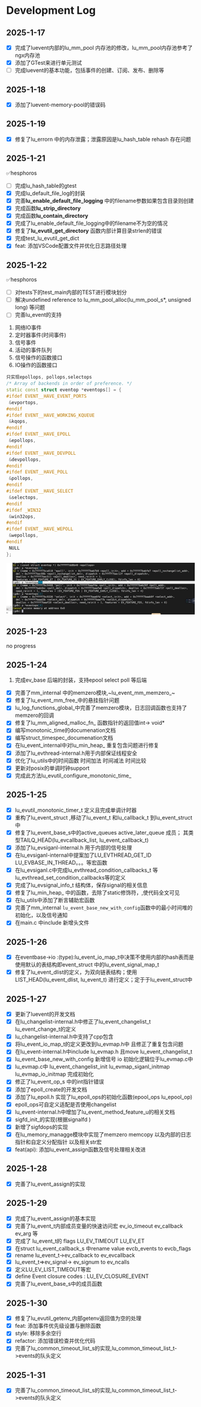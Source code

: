 # Development Log

## 2025-1-17

- [X] 完成了luevent内部的lu_mm_pool 内存池的修改，lu_mm_pool内存池参考了ngx内存池
- [X] 添加了GTest来进行单元测试
- [ ] 完成luevent的基本功能，包括事件的创建、订阅、发布、删除等

## 2025-1-18

- [X] 添加了luevent-memory-pool的错误码

## 2025-1-19

- [X] 修复了lu_errorn 中的内存泄露；泄露原因是lu_hash_table rehash 存在问题

## 2025-1-21

✅hesphoros

- [ ] 完成lu_hash_table的gtest
- [x] 完成lu_default_file_log的封装
- [x] 完善**lu_enable_default_file_logging** 中的filename参数如果包含目录则创建
- [x] 完成函数**lu_strip_directory**
- [x] 完成函数**lu_contain_directory**
- [x] 完成了lu_enable_default_file_logging中的filename不为空的情况
- [x] 修复了**lu_evutil_get_directory** 函数内部计算目录strlen的错误
- [x] 完成test_lu_evutil_get_dict
- [x] feat: 添加VSCode配置文件并优化日志路径处理

## 2025-1-22

✅hesphoros

- [ ] 对tests下的test_main内部的TEST进行模块划分
- [ ]  解决undefined reference to lu_mm_pool_alloc(lu_mm_pool_s*, unsigned long) 等问题
- [ ] 完善lu_event的支持

1. 网络IO事件
2. 定时器事件(时间事件)
3. 信号事件
4. 活动的事件队列
5. 信号操作的函数接口
6. IO操作的函数接口

~~~cpp
只实现epollops, pollops,selectops
/* Array of backends in order of preference. */
static const struct eventop *eventops[] = {
#ifdef EVENT__HAVE_EVENT_PORTS
 &evportops,
#endif
#ifdef EVENT__HAVE_WORKING_KQUEUE
 &kqops,
#endif
#ifdef EVENT__HAVE_EPOLL
 &epollops,
#endif
#ifdef EVENT__HAVE_DEVPOLL
 &devpollops,
#endif
#ifdef EVENT__HAVE_POLL
 &pollops,
#endif
#ifdef EVENT__HAVE_SELECT
 &selectops,
#endif
#ifdef _WIN32
 &win32ops,
#endif
#ifdef EVENT__HAVE_WEPOLL
 &wepollops,
#endif
 NULL
};
~~~

![alt text](image.png)

## 2025-1-23

no progress

## 2025-1-24

1. 完成ev_base 后端的封装，支持epool select poll 等后端

- [X] 完善了mm_internal 中的memzero模块,~lu_event_mm_memzero_~
- [X] 修复了lu_event_mm_free_中的悬挂指针问题
- [X] lu_log_functions_global_中完善了memzero模块，日志回调函数也支持了memzero的回调
- [X] 修复了lu_mm_aligned_malloc_fn_ 函数指针的返回值int-> void*
- [X] 编写monotonic_time的documenation文档
- [X] 编写struct_timespec_documenation文档
- [X] 在lu_event_internal中对lu_min_heap_ 重复包含问题进行修复
- [X] 添加了lu_evthread-internal.h用于内部保证线程安全
- [X] 优化了lu_utils中的时间函数 时间加法  时间减法  时间比较
- [X] 更新对posix的单调时钟support
- [X] 完成此方法lu_evutil_configure_monotonic_time_

## 2025-1-25

- [X] lu_evutil_monotonic_timer_t 定义且完成单调计时器
- [X] 重构了lu_event_struct ,移动了lu_event_t 和lu_callback_t 到lu_event_struct中
- [X] 修复了lu_event_base_s中的active_queues active_later_queue 成员；
    其类型TAILQ_HEAD(lu_evcallback_list, lu_event_callback_t)
- [X] 添加了lu_evsiganl-internal.h 用于内部的信号处理
- [X] 在lu_evsiganl-internal中提案加了LU_EVTHREAD_GET_ID LU_EVBASE_IN_THREAD。。。等宏函数
- [X] 在lu_evsiganl.c中完成lu_evthread_condition_callbacks_t 等 lu_evthread_set_condition_callbacks等的定义
- [X] 完成了lu_evsignal_info_t 结构体，保存signal的相关信息
- [X] 修复了lu_min_heap_ 中的函数，去除了static修饰符，,使代码全文可见
- [X] 在lu_utils中添加了断言辅助宏函数
- [X] 完善了mm_internal `lu_event_base_new_with_config`函数中的最小时间堆的初始化，以及信号通知
- [X] 在main.c 中include 新增头文件

## 2025-1-26

- [X] 在eventbase->io :(type):lu_event_io_map_t中决策不使用内部的hash表而是使用默认的表结构即event_struct 中的lu_event_signal_map_t
- [X] 修复了lu_event_dlist的定义，为双向链表结构；使用LIST_HEAD(lu_event_dlist, lu_event_t) 进行定义；定于于lu_event_struct中

## 2025-1-27

- [X] 更新了luevent的开发文档
- [X] 在lu_changelist-internal.h中修正了lu_event_changelist_t lu_event_change_t的定义
- [X] lu_changelist-internal.h中支持了cpp包含
- [X] 将lu_event_io_map_t的定义更改到lu_evmap.h中 且修正了重复包含问题
- [X] 在lu_event-internal.h中include lu_evmap.h 且move lu_event_changelist_t
- [X] lu_event_base_new_with_config 新增信号 io 初始化逻辑位于lu_evmap.c中
- [X] lu_evmap.c中 lu_event_changelist_init lu_evmap_siganl_initmap lu_evmap_io_initmap 完成初始化
- [X] 修正了lu_event_op_s 中的int指针错误
- [X] 添加了epoll_create的开发文档
- [X] 添加了lu_epoll.h 实现了lu_epoll_ops的初始化函数(epool_ops lu_epool_op)
- [X] epoll_ops可自定义适配是否使用changelist
- [X] lu_event-internal.h中增加了lu_event_method_feature_u的相关文档
- [X] sigfd_init_的实现(根据signalfd )
- [X] 新增了sigfdops的实现
- [X] 在lu_memory_managge模块中实现了memzero memcopy 以及内部的日志指针和自定义分配指针 以及相关str宏
- [X] feat(api): 添加lu_event_assign函数及信号处理相关改进

## 2025-1-28

- [X] 完善了lu_event_assign的实现

## 2025-1-29

- [X] 完成了lu_event_assign的基本实现
- [x] 完善了lu_event_t内部成员变量的快速访问宏 ev_io_timeout ev_callback ev_arg 等
- [X] 完成了 lu_event_t的 flags LU_EV_TIMEOUT LU_EV_ET
- [X] 在struct lu_event_callback_s 中rename value evcb_events to evcb_flags
- [X] rename lu_event_t->ev_callback to ev_evcallback
- [X] lu_event_t=>ev_signal-> ev_signum to ev_ncalls
- [X] 定义LU_EV_LIST_TIMEOUT等宏
- [X] define Event closure codes : LU_EV_CLOSURE_EVENT
- [X] 完善了lu_event_base_s中的成员函数

## 2025-1-30

- [X] 修复了lu_evutil_getenv_内部getenv返回值为空的处理
- [X] feat: 添加事件优先级设置与删除函数
- [X] style: 移除多余空行
- [X] refactor: 添加错误检查并优化代码
- [x] 完善了lu_common_timeout_list_s的实现,lu_common_timeout_list_t->events的队头定义

## 2025-1-31

- [x] 完善了lu_common_timeout_list_s的实现,lu_common_timeout_list_t->events的队头定义

